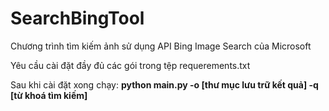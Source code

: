 # SearchBingTool

Chương trình tìm kiếm ảnh sử dụng API Bing Image Search của Microsoft

Yêu cầu cài đặt đầy đủ các gói trong tệp requerements.txt

Sau khi cài đặt xong chạy: **python main.py -o [thư mục lưu trữ kết quả] -q [từ khoá tìm kiếm]** 